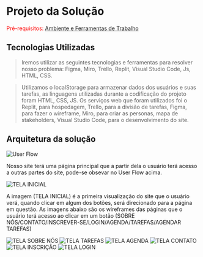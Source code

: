 # Projeto da Solução

<span style="color:red">Pré-requisitos: <a href="4-Gestão-Configuração.md"> Ambiente e Ferramentas de Trabalho</a></span>

## Tecnologias Utilizadas


> Iremos utilizar as seguintes tecnologias e ferramentas para resolver nosso problema: Figma, Miro, Trello, Replit, Visual Studio Code, Js, HTML, CSS.

> Utilizamos o localStorage para armazenar dados  dos usuários e suas tarefas,
> as linguagens utilizadas durante a codificação do projeto foram HTML, CSS, JS.
> Os serviços web que foram utilizados foi o Replit, para hospedagem, Trello, para a divisão de tarefas,
> Figma, para fazer o wireframe, Miro, para criar as personas, mapa de stakeholders, 
> Visual Studio Code, para o desenvolvimento do site.


## Arquitetura da solução

![User Flow](https://user-images.githubusercontent.com/89615793/135787286-386acd31-d53b-4184-ba37-1589106370ba.png)


Nosso site terá uma página principal que a partir dela o usuário terá acesso a outras partes do site, pode-se obsevar no User Flow acima.


![TELA INICIAL](https://user-images.githubusercontent.com/89615793/135787264-af53b497-4046-4746-b29b-4efbb78441cf.png)


A imagem (TELA INICIAL) é a primeira visualização do site que o usuário verá, quando clicar em algum dos botões, será direcionado para a página em questão.
As imagens abaixo são os wireframes das páginas que o usuário terá acesso ao clicar em um botão (SOBRE NÓS/CONTATO/INSCREVER-SE/LOGIN/AGENDA/TAREFAS/AGENDAR TAREFAS) 

![TELA SOBRE NÓS](https://user-images.githubusercontent.com/89615793/135787714-b6f8c4cb-5b11-42cc-a913-4496755c9827.png)
![TELA TAREFAS](https://user-images.githubusercontent.com/89615793/135787716-4ecaa00e-5148-4f3a-8d59-f522060eff5a.png)
![TELA AGENDA](https://user-images.githubusercontent.com/89615793/135787718-2bc9df7e-e811-49ec-ad44-ff4575992c18.png)
![TELA CONTATO](https://user-images.githubusercontent.com/89615793/135787719-7061b31e-9037-4b7b-8510-869ddb983f8e.png)
![TELA INSCRIÇÃO](https://user-images.githubusercontent.com/89615793/135787721-c99c8df1-9a92-4282-97af-b4bd25858f23.png)
![TELA LOGIN](https://user-images.githubusercontent.com/89615793/135787725-6f64687d-8f89-4100-b6c6-045338d0b5d8.png)
